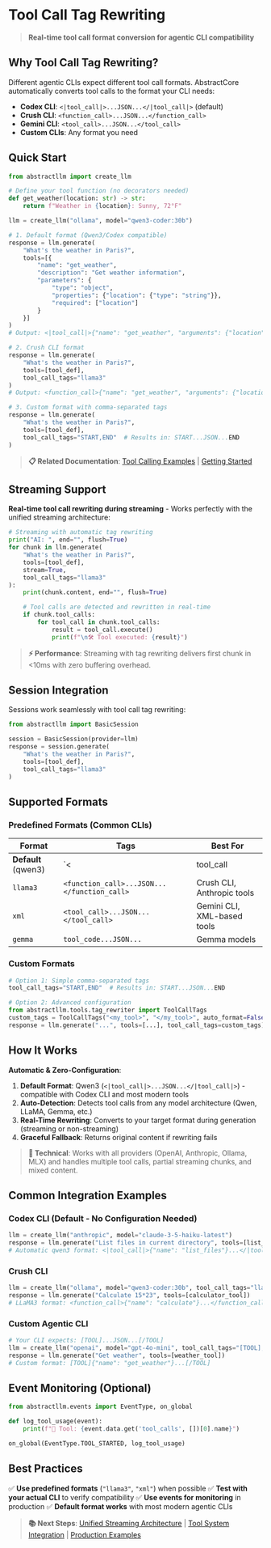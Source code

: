 # Tool Call Tag Rewriting

> **Real-time tool call format conversion for agentic CLI compatibility**

## Why Tool Call Tag Rewriting?

Different agentic CLIs expect different tool call formats. AbstractCore automatically converts tool calls to the format your CLI needs:

- **Codex CLI**: `<|tool_call|>...JSON...</|tool_call|>` (default)
- **Crush CLI**: `<function_call>...JSON...</function_call>`
- **Gemini CLI**: `<tool_call>...JSON...</tool_call>`
- **Custom CLIs**: Any format you need

## Quick Start

```python
from abstractllm import create_llm

# Define your tool function (no decorators needed)
def get_weather(location: str) -> str:
    return f"Weather in {location}: Sunny, 72°F"

llm = create_llm("ollama", model="qwen3-coder:30b")

# 1. Default format (Qwen3/Codex compatible)
response = llm.generate(
    "What's the weather in Paris?",
    tools=[{
        "name": "get_weather",
        "description": "Get weather information",
        "parameters": {
            "type": "object",
            "properties": {"location": {"type": "string"}},
            "required": ["location"]
        }
    }]
)
# Output: <|tool_call|>{"name": "get_weather", "arguments": {"location": "Paris"}}</|tool_call|>

# 2. Crush CLI format
response = llm.generate(
    "What's the weather in Paris?",
    tools=[tool_def],
    tool_call_tags="llama3"
)
# Output: <function_call>{"name": "get_weather", "arguments": {"location": "Paris"}}</function_call>

# 3. Custom format with comma-separated tags
response = llm.generate(
    "What's the weather in Paris?",
    tools=[tool_def],
    tool_call_tags="START,END"  # Results in: START...JSON...END
)
```

> **📋 Related Documentation**: [Tool Calling Examples](examples.md#tool-calling-examples) | [Getting Started](getting-started.md#tool-calling-llm-with-superpowers)

## Streaming Support

**Real-time tool call rewriting during streaming** - Works perfectly with the unified streaming architecture:

```python
# Streaming with automatic tag rewriting
print("AI: ", end="", flush=True)
for chunk in llm.generate(
    "What's the weather in Paris?",
    tools=[tool_def],
    stream=True,
    tool_call_tags="llama3"
):
    print(chunk.content, end="", flush=True)

    # Tool calls are detected and rewritten in real-time
    if chunk.tool_calls:
        for tool_call in chunk.tool_calls:
            result = tool_call.execute()
            print(f"\n🛠️ Tool executed: {result}")
```

> **⚡ Performance**: Streaming with tag rewriting delivers first chunk in <10ms with zero buffering overhead.

## Session Integration

Sessions work seamlessly with tool call tag rewriting:

```python
from abstractllm import BasicSession

session = BasicSession(provider=llm)
response = session.generate(
    "What's the weather in Paris?",
    tools=[tool_def],
    tool_call_tags="llama3"
)
```

## Supported Formats

### Predefined Formats (Common CLIs)

| Format | Tags | Best For |
|--------|------|----------|
| **Default** (qwen3) | `<|tool_call|>...JSON...</|tool_call|>` | Codex CLI, OpenAI tools |
| `llama3` | `<function_call>...JSON...</function_call>` | Crush CLI, Anthropic tools |
| `xml` | `<tool_call>...JSON...</tool_call>` | Gemini CLI, XML-based tools |
| `gemma` | ````tool_code...JSON...```` | Gemma models |

### Custom Formats

```python
# Option 1: Simple comma-separated tags
tool_call_tags="START,END"  # Results in: START...JSON...END

# Option 2: Advanced configuration
from abstractllm.tools.tag_rewriter import ToolCallTags
custom_tags = ToolCallTags("<my_tool>", "</my_tool>", auto_format=False)
response = llm.generate("...", tools=[...], tool_call_tags=custom_tags)
```

## How It Works

**Automatic & Zero-Configuration**:

1. **Default Format**: Qwen3 (`<|tool_call|>...JSON...</|tool_call|>`) - compatible with Codex CLI and most modern tools
2. **Auto-Detection**: Detects tool calls from any model architecture (Qwen, LLaMA, Gemma, etc.)
3. **Real-Time Rewriting**: Converts to your target format during generation (streaming or non-streaming)
4. **Graceful Fallback**: Returns original content if rewriting fails

> **🔧 Technical**: Works with all providers (OpenAI, Anthropic, Ollama, MLX) and handles multiple tool calls, partial streaming chunks, and mixed content.

## Common Integration Examples

### Codex CLI (Default - No Configuration Needed)

```python
llm = create_llm("anthropic", model="claude-3-5-haiku-latest")
response = llm.generate("List files in current directory", tools=[list_files_tool])
# Automatic qwen3 format: <|tool_call|>{"name": "list_files"}...</|tool_call|>
```

### Crush CLI

```python
llm = create_llm("ollama", model="qwen3-coder:30b", tool_call_tags="llama3")
response = llm.generate("Calculate 15*23", tools=[calculator_tool])
# LLaMA3 format: <function_call>{"name": "calculate"}...</function_call>
```

### Custom Agentic CLI

```python
# Your CLI expects: [TOOL]...JSON...[/TOOL]
llm = create_llm("openai", model="gpt-4o-mini", tool_call_tags="[TOOL],[/TOOL]")
response = llm.generate("Get weather", tools=[weather_tool])
# Custom format: [TOOL]{"name": "get_weather"}...[/TOOL]
```

## Event Monitoring (Optional)

```python
from abstractllm.events import EventType, on_global

def log_tool_usage(event):
    print(f"🔧 Tool: {event.data.get('tool_calls', [])[0].name}")

on_global(EventType.TOOL_STARTED, log_tool_usage)
```

## Best Practices

✅ **Use predefined formats** (`"llama3"`, `"xml"`) when possible
✅ **Test with your actual CLI** to verify compatibility
✅ **Use events for monitoring** in production
✅ **Default format works** with most modern agentic CLIs

> **📚 Next Steps**: [Unified Streaming Architecture](architecture.md#unified-streaming-architecture) | [Tool System Integration](architecture.md#tool-system-architecture) | [Production Examples](examples.md#production-patterns)